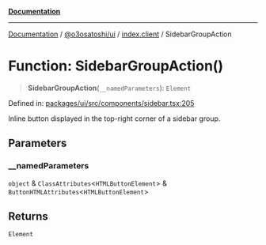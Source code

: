 [**Documentation**](../../../../README.md)

***

[Documentation](../../../../README.md) / [@o3osatoshi/ui](../../README.md) / [index.client](../README.md) / SidebarGroupAction

# Function: SidebarGroupAction()

> **SidebarGroupAction**(`__namedParameters`): `Element`

Defined in: [packages/ui/src/components/sidebar.tsx:205](https://github.com/o3osatoshi/experiment/blob/67ff251451cab829206391b718d971ec20ce4dfb/packages/ui/src/components/sidebar.tsx#L205)

Inline button displayed in the top-right corner of a sidebar group.

## Parameters

### \_\_namedParameters

`object` & `ClassAttributes`\<`HTMLButtonElement`\> & `ButtonHTMLAttributes`\<`HTMLButtonElement`\>

## Returns

`Element`
